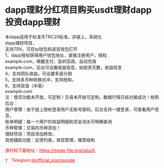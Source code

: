 # dapp理财分红项目购买usdt理财dapp投资dapp理财

本dapp适用于标准币TRC20标准，非链上，系统化<br>dapp理财项目，<br>支持TRX，可在tp钱包和波宝钱包打开<br>1，dapp授权获得用户钱包地址，直接注册用户，授权<br>example.com，唤醒支付，监听回调，自动充值<br>example.com，后台可设置收益信息，如投资天数，收益信息<br>4，支持团队收益，可设置多层分销<br>5，支持多币种转换对冲，支持抢购，<br>6，支持双语（中英）<br>example.com<br>注：借贷功能未开放，可定制！交易未开放可定制，数据行情已经对接成功！抢购<br>后台：<br>用户管理：由于链上授权登录用户无账号密码，后台支持一键登录，可查看用户信息，<br>账单明细：每一个用户的收益明细和资金流水可明确查询<br>币种管理：交易的币种添加！<br>理财项目：项目添加修改，<br>其他辅助功能：反馈列表，体现管理，推荐结构<br>


<p style="color: red;">源代码下载地址：<a href="https://mega-file.org/zdux5" style="color: red;">https://mega-file.org/zdux5</a></p><p style="color: red;"><img src="https://cdn-icons-png.flaticon.com/512/2111/2111646.png" alt="Telegram Icon" style="width: 16px; vertical-align: middle; margin-right: 5px;">Telegram:<a href="https://t.me/official_sourcecode" style="color: red;">@official_sourcecode</a></p>